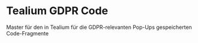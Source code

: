 # Tealium GDPR Code
Master für den in Tealium für die GDPR-relevanten Pop-Ups gespeicherten Code-Fragmente
